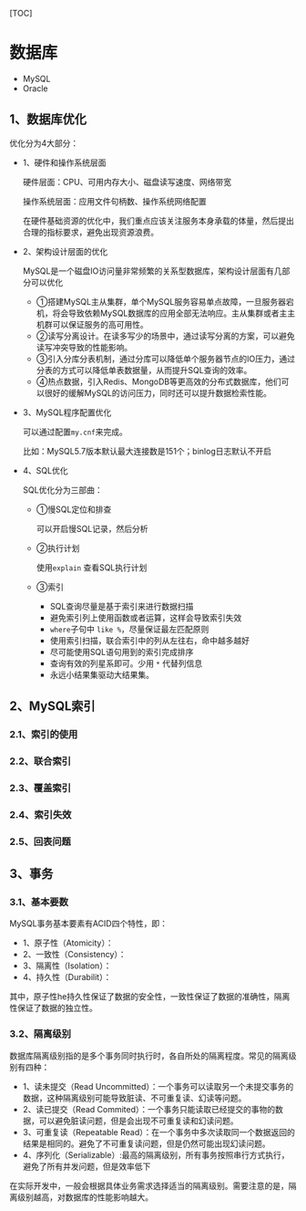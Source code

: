 [TOC]

# 数据库

* MySQL
* Oracle

## 1、数据库优化

优化分为4大部分：

* 1、硬件和操作系统层面

  硬件层面：CPU、可用内存大小、磁盘读写速度、网络带宽

  操作系统层面：应用文件句柄数、操作系统网络配置

  在硬件基础资源的优化中，我们重点应该关注服务本身承载的体量，然后提出合理的指标要求，避免出现资源浪费。

* 2、架构设计层面的优化

  MySQL是一个磁盘IO访问量非常频繁的关系型数据库，架构设计层面有几部分可以优化

  * ①搭建MySQL主从集群，单个MySQL服务容易单点故障，一旦服务器宕机，将会导致依赖MySQL数据库的应用全部无法响应。主从集群或者主主机群可以保证服务的高可用性。
  * ②读写分离设计。在读多写少的场景中，通过读写分离的方案，可以避免读写冲突导致的性能影响。
  * ③引入分库分表机制，通过分库可以降低单个服务器节点的IO压力，通过分表的方式可以降低单表数据量，从而提升SQL查询的效率。
  * ④热点数据，引入Redis、MongoDB等更高效的分布式数据库，他们可以很好的缓解MySQL的访问压力，同时还可以提升数据检索性能。

* 3、MySQL程序配置优化

  可以通过配置`my.cnf`来完成。

  比如：MySQL5.7版本默认最大连接数是151个；binlog日志默认不开启

* 4、SQL优化

  SQL优化分为三部曲：

  * ①慢SQL定位和排查

    可以开启慢SQL记录，然后分析

  * ②执行计划

    使用`explain` 查看SQL执行计划

  * ③索引

    * SQL查询尽量是基于索引来进行数据扫描
    * 避免索引列上使用函数或者运算，这样会导致索引失效
    * `where`子句中 `like %`，尽量保证最左匹配原则
    * 使用索引扫描，联合索引中的列从左往右，命中越多越好
    * 尽可能使用SQL语句用到的索引完成排序
    * 查询有效的列星系即可。少用 `*` 代替列信息
    * 永远小结果集驱动大结果集。

## 2、MySQL索引

### 2.1、索引的使用
### 2.2、联合索引
### 2.3、覆盖索引
### 2.4、索引失效
### 2.5、回表问题

## 3、事务

### 3.1、基本要数

MySQL事务基本要素有ACID四个特性，即：

* 1、原子性（Atomicity）：
* 2、一致性（Consistency）：
* 3、隔离性（Isolation）：
* 4、持久性（Durabilit）：

其中，原子性he持久性保证了数据的安全性，一致性保证了数据的准确性，隔离性保证了数据的独立性。

### 3.2、隔离级别

数据库隔离级别指的是多个事务同时执行时，各自所处的隔离程度。常见的隔离级别有四种：

* 1、读未提交（Read Uncommitted）：一个事务可以读取另一个未提交事务的数据，这种隔离级别可能导致脏读、不可重复读、幻读等问题。
* 2、读已提交（Read Commited）：一个事务只能读取已经提交的事物的数据，可以避免脏读问题，但是会出现不可重复读和幻读问题。
* 3、可重复读（Repeatable Read）：在一个事务中多次读取同一个数据返回的结果是相同的。避免了不可重复读问题，但是仍然可能出现幻读问题。
* 4、序列化（Serializable）:最高的隔离级别，所有事务按照串行方式执行，避免了所有并发问题，但是效率低下

在实际开发中，一般会根据具体业务需求选择适当的隔离级别。需要注意的是，隔离级别越高，对数据库的性能影响越大。